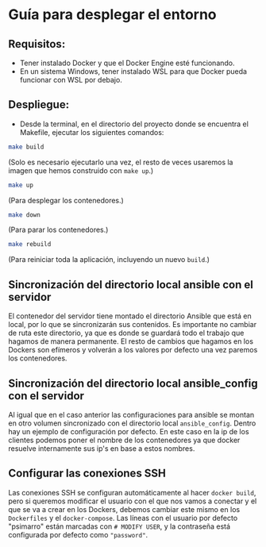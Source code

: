 # Guía para desplegar el entorno

## Requisitos:
- Tener instalado Docker y que el Docker Engine esté funcionando.
- En un sistema Windows, tener instalado WSL para que Docker pueda funcionar con WSL por debajo.

## Despliegue:
- Desde la terminal, en el directorio del proyecto donde se encuentra el Makefile, ejecutar los siguientes comandos:

```sh
make build
```
(Solo es necesario ejecutarlo una vez, el resto de veces usaremos la imagen que hemos construido con `make up`.)

```sh
make up 
```
(Para desplegar los contenedores.)

```sh
make down 
```
(Para parar los contenedores.)

```sh
make rebuild 
```
(Para reiniciar toda la aplicación, incluyendo un nuevo `build`.)

## Sincronización del directorio local ansible con el servidor
El contenedor del servidor tiene montado el directorio Ansible que está en local, por lo que se sincronizarán sus contenidos. Es importante no cambiar de ruta este directorio, ya que es donde se guardará todo el trabajo que hagamos de manera permanente. El resto de cambios que hagamos en los Dockers son efímeros y volverán a los valores por defecto una vez paremos los contenedores.

## Sincronización del directorio local ansible_config con el servidor
Al igual que en el caso anterior las configuraciones para ansible se montan en otro volumen sincronizado con el directorio local `ansible_config`. Dentro hay un ejemplo de configuración por defecto. En este caso en la ip de los clientes podemos poner el nombre de los contenedores ya que docker resuelve internamente sus ip's en base a estos nombres.

## Configurar las conexiones SSH
Las conexiones SSH se configuran automáticamente al hacer `docker build`, pero si queremos modificar el usuario con el que nos vamos a conectar y el que se va a crear en los Dockers, debemos cambiar este mismo en los `Dockerfiles` y el `docker-compose`. Las líneas con el usuario por defecto "psimarro" están marcadas con `# MODIFY USER`, y la contraseña está configurada por defecto como `"password"`.

